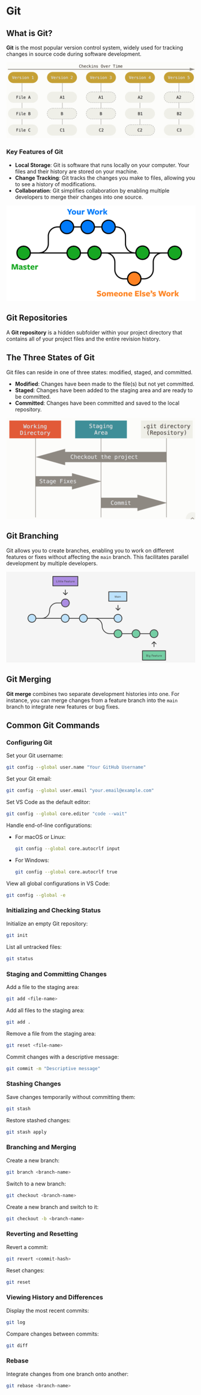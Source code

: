 # Git

## What is Git?

**Git** is the most popular version control system, widely used for tracking
changes in source code during software development.

![Git Over Time](../assets/change-files.png)

### Key Features of Git

- **Local Storage**: Git is software that runs locally on your computer. Your
  files and their history are stored on your machine.
- **Change Tracking**: Git tracks the changes you make to files, allowing you to
  see a history of modifications.
- **Collaboration**: Git simplifies collaboration by enabling multiple
  developers to merge their changes into one source.

![Git](../assets/git.png)

## Git Repositories

A **Git repository** is a hidden subfolder within your project directory that
contains all of your project files and the entire revision history.

## The Three States of Git

Git files can reside in one of three states: modified, staged, and committed.

- **Modified**: Changes have been made to the file(s) but not yet committed.
- **Staged**: Changes have been added to the staging area and are ready to be
  committed.
- **Committed**: Changes have been committed and saved to the local repository.

![Git States](../assets/git-states.png)

## Git Branching

Git allows you to create branches, enabling you to work on different features or
fixes without affecting the `main` branch. This facilitates parallel development
by multiple developers.

![Git Branches](../assets/branches.png)

## Git Merging

**Git merge** combines two separate development histories into one. For
instance, you can merge changes from a feature branch into the `main` branch to
integrate new features or bug fixes.

## Common Git Commands

### Configuring Git

Set your Git username:

```sh
git config --global user.name "Your GitHub Username"
```

Set your Git email:

```sh
git config --global user.email "your.email@example.com"
```

Set VS Code as the default editor:

```sh
git config --global core.editor "code --wait"
```

Handle end-of-line configurations:

- For macOS or Linux:

  ```sh
  git config --global core.autocrlf input
  ```

- For Windows:

  ```sh
  git config --global core.autocrlf true
  ```

View all global configurations in VS Code:

```sh
git config --global -e
```

### Initializing and Checking Status

Initialize an empty Git repository:

```sh
git init
```

List all untracked files:

```sh
git status
```

### Staging and Committing Changes

Add a file to the staging area:

```sh
git add <file-name>
```

Add all files to the staging area:

```sh
git add .
```

Remove a file from the staging area:

```sh
git reset <file-name>
```

Commit changes with a descriptive message:

```sh
git commit -m "Descriptive message"
```

### Stashing Changes

Save changes temporarily without committing them:

```sh
git stash
```

Restore stashed changes:

```sh
git stash apply
```

### Branching and Merging

Create a new branch:

```sh
git branch <branch-name>
```

Switch to a new branch:

```sh
git checkout <branch-name>
```

Create a new branch and switch to it:

```sh
git checkout -b <branch-name>
```

### Reverting and Resetting

Revert a commit:

```sh
git revert <commit-hash>
```

Reset changes:

```sh
git reset
```

### Viewing History and Differences

Display the most recent commits:

```sh
git log
```

Compare changes between commits:

```sh
git diff
```

### Rebase

Integrate changes from one branch onto another:

```sh
git rebase <branch-name>
```

